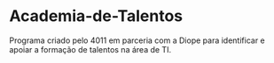 # Academia-de-Talentos
 Programa criado pelo 4011 em parceria com a Diope para identificar e apoiar a formação de talentos na área de TI.
